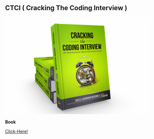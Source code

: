 ## CTCI ( Cracking The Coding Interview )

![CTCI](https://github.com/amisha26/Coding-Concepts/blob/master/CTCI/DP%20%26%20Recursion/ctci.jpg)

**Book**

[Click-Here!](https://www.amazon.in/Cracking-Coding-Interview-Programing-Questions/dp/0984782850)